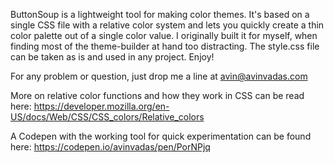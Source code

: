 ButtonSoup is a lightweight tool for making color themes.
It's based on a single CSS file with a relative color system and lets you quickly create a thin color palette out of a single color value.
I originally built it for myself, when finding most of the theme-builder at hand too distracting.
The style.css file can be taken as is and used in any project.
Enjoy!

For any problem or question, just drop me a line at avin@avinvadas.com

More on relative color functions and how they work in CSS can be read here:
https://developer.mozilla.org/en-US/docs/Web/CSS/CSS_colors/Relative_colors

A Codepen with the working tool for quick experimentation can be found here:
https://codepen.io/avinvadas/pen/PorNPjq
